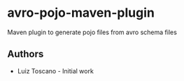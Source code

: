 # avro-pojo-maven-plugin
Maven plugin to generate pojo files from avro schema files

## Authors

* Luiz Toscano - Initial work

